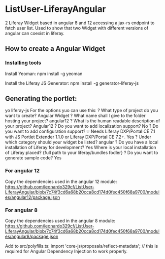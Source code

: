 # ListUser-LiferayAngular
2 Liferay Widget based in angular 8 and 12 accessing a jax-rs endpoint to fetch user list. Used to show that two Widget with different versions of angular can coexist in liferay.

## How to create a Angular Widget

### Installing tools
  Install Yeoman:
  npm install -g yeoman

  Install the Liferay JS Generator:
  npm install -g generator-liferay-js

## Generating the portlet:
  yo liferay-js
    For the options yuo can use this:
      ? What type of project do you want to create? Angular Widget
      ? What name shall I give to the folder hosting your project? angular12
      ? What is the human readable description of your project? Angular12
      ? Do you want to add localization support? No
      ? Do you want to add configuration support?
        💡 Needs Liferay DXP/Portal CE 7.1 with JS Portlet Extender 1.1.0 or
           Liferay DXP/Portal CE 7.2+.
       Yes
      ? Under which category should your widget be listed? angular
      ? Do you have a local installation of Liferay for development? Yes
      Where is your local installation of Liferay placed? {full path to your liferay/bundles fodler}
      ? Do you want to generate sample code? Yes

### For angular 12
  Copy the dependencies used in the angular 12 module:
  https://github.com/leonardo329cf/ListUser-LiferayAngular/blob/7c74f3cd6a68b20cca8cd174d0fec450f68a9700/modules/angular12/package.json

### For angular 8
  Copy the dependencies used in the angular 8 module:
  https://github.com/leonardo329cf/ListUser-LiferayAngular/blob/7c74f3cd6a68b20cca8cd174d0fec450f68a9700/modules/angular8/package.json

  Add to src/polyfills.ts:
  import 'core-js/proposals/reflect-metadata'; // this is required for Angular Dependency Injection to work properly.

